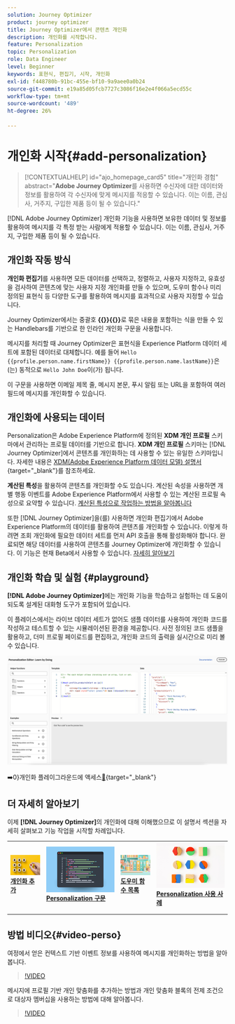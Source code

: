 ```yaml
---
solution: Journey Optimizer
product: journey optimizer
title: Journey Optimizer에서 콘텐츠 개인화
description: 개인화를 시작합니다.
feature: Personalization
topic: Personalization
role: Data Engineer
level: Beginner
keywords: 표현식, 편집기, 시작, 개인화
exl-id: f448780b-91bc-455e-bf10-9a9aee0a0b24
source-git-commit: e19a85d05fcb7727c3086f16e2e4f066a5ecd55c
workflow-type: tm+mt
source-wordcount: '489'
ht-degree: 26%

---
```


# 개인화 시작{#add-personalization}

>[!CONTEXTUALHELP]
>id="ajo_homepage_card5"
>title="개인화 경험"
>abstract="**Adobe Journey Optimizer**&#x200B;를 사용하면 수신자에 대한 데이터와 정보를 활용하여 각 수신자에 맞게 메시지를 적응할 수 있습니다. 이는 이름, 관심사, 거주지, 구입한 제품 등이 될 수 있습니다."

[!DNL Adobe Journey Optimizer] 개인화 기능을 사용하면 보유한 데이터 및 정보를 활용하여 메시지를 각 특정 받는 사람에게 적용할 수 있습니다. 이는 이름, 관심사, 거주지, 구입한 제품 등이 될 수 있습니다.

## 개인화 작동 방식

**개인화 편집기**&#x200B;를 사용하면 모든 데이터를 선택하고, 정렬하고, 사용자 지정하고, 유효성을 검사하여 콘텐츠에 맞는 사용자 지정 개인화를 만들 수 있으며, 도우미 함수나 미리 정의된 표현식 등 다양한 도구를 활용하여 메시지를 효과적으로 사용자 지정할 수 있습니다.

Journey Optimizer에서는 중괄호 **{{}}{{}}**&#x200B;로 묶은 내용을 포함하는 식을 만들 수 있는 Handlebars를 기반으로 한 인라인 개인화 구문을 사용합니다.

메시지를 처리할 때 Journey Optimizer은 표현식을 Experience Platform 데이터 세트에 포함된 데이터로 대체합니다. 예를 들어 `Hello {{profile.person.name.firstName}} {{profile.person.name.lastName}}`은(는) 동적으로 `Hello John Doe`이(가) 됩니다.

이 구문을 사용하면 이메일 제목 줄, 메시지 본문, 푸시 알림 또는 URL을 포함하여 여러 필드에 메시지를 개인화할 수 있습니다.

## 개인화에 사용되는 데이터

Personalization은 Adobe Experience Platform에 정의된 **XDM 개인 프로필** 스키마에서 관리하는 프로필 데이터를 기반으로 합니다. **XDM 개인 프로필** 스키마는 [!DNL Journey Optimizer]에서 콘텐츠를 개인화하는 데 사용할 수 있는 유일한 스키마입니다. 자세한 내용은 [XDM(Adobe Experience Platform 데이터 모델) 설명서](https://experienceleague.adobe.com/docs/experience-platform/xdm/home.html?lang=ko-KR){target="_blank"}를 참조하세요.

**계산된 특성**&#x200B;을 활용하여 콘텐츠를 개인화할 수도 있습니다. 계산된 속성을 사용하면 개별 행동 이벤트를 Adobe Experience Platform에서 사용할 수 있는 계산된 프로필 속성으로 요약할 수 있습니다. [계산된 특성으로 작업하는 방법을 알아봅니다](../audience/computed-attributes.md)

또한 [!DNL Journey Optimizer]을(를) 사용하면 개인화 편집기에서 Adobe Experience Platform의 데이터를 활용하여 콘텐츠를 개인화할 수 있습니다. 이렇게 하려면 조회 개인화에 필요한 데이터 세트를 먼저 API 호출을 통해 활성화해야 합니다. 완료되면 해당 데이터를 사용하여 콘텐츠를 Journey Optimizer에 개인화할 수 있습니다. 이 기능은 현재 Beta에서 사용할 수 있습니다. [자세히 알아보기](../personalization/lookup-aep-data.md)

## 개인화 학습 및 실험 {#playground}

**[!DNL Adobe Journey Optimizer]**&#x200B;에는 개인화 기능을 학습하고 실험하는 데 도움이 되도록 설계된 대화형 도구가 포함되어 있습니다.

이 플레이스에서는 라이브 데이터 세트가 없어도 샘플 데이터를 사용하여 개인화 코드를 작성하고 테스트할 수 있는 시뮬레이션된 환경을 제공합니다. 사전 정의된 코드 샘플을 활용하고, 더미 프로필 페이로드를 편집하고, 개인화 코드의 출력을 실시간으로 미리 볼 수 있습니다.

![개인화 플레이그라운드](assets/playground.png)

➡️0&rbrace;개인화 플레이그라운드에 액세스[&#128279;](https://experienceleague.adobe.com/ko/apps/journey-optimizer/ajo-personalization){target="_blank"}

## 더 자세히 알아보기

이제 **[!DNL Journey Optimizer]**&#x200B;의 개인화에 대해 이해했으므로 이 설명서 섹션을 자세히 살펴보고 기능 작업을 시작할 차례입니다.

<table style="table-layout:fixed"><tr style="border: 0;">
<td>
<a href="personalization-build-expressions.md">
<img alt="개인화 추가" src="assets/do-not-localize/add.png">
</a>
<div>
<a href="personalization-build-expressions.md"><strong>개인화 추가</strong></a>
</div>
<p>
</td>
<td>
<a href="../personalization/personalization-syntax.md">
<img alt="리드" src="assets/do-not-localize/syntax.png">
</a>
<div><a href="../personalization/personalization-syntax.md"><strong>Personalization 구문</strong>
</div>
<p>
</td>
<td>
<a href="../personalization/functions/functions.md">
<img alt="드물게" src="assets/do-not-localize/functions.png">
</a>
<div>
<a href="../personalization/functions/functions.md"><strong>도우미 함수 목록</strong></a>
</div>
<p></td>
<td>
<a href="../personalization/personalization-use-case.md">
<img alt="드물게" src="assets/do-not-localize/uc.png">
</a>
<div>
<a href="../personalization/personalization-use-case.md"><strong>Personalization 사용 사례</strong></a>
</div>
<p></td>
</tr></table>

## 방법 비디오{#video-perso}

여정에서 얻은 컨텍스트 기반 이벤트 정보를 사용하여 메시지를 개인화하는 방법을 알아봅니다.

>[!VIDEO](https://video.tv.adobe.com/v/334165?quality=12)

메시지에 프로필 기반 개인 맞춤화를 추가하는 방법과 개인 맞춤화 블록의 전제 조건으로 대상자 멤버십을 사용하는 방법에 대해 알아봅니다.

>[!VIDEO](https://video.tv.adobe.com/v/334078?quality=12)

